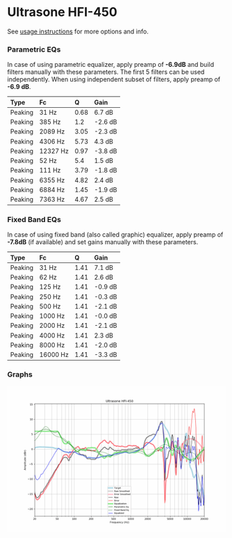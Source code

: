 # Ultrasone HFI-450
See [usage instructions](https://github.com/jaakkopasanen/AutoEq#usage) for more options and info.

### Parametric EQs
In case of using parametric equalizer, apply preamp of **-6.9dB** and build filters manually
with these parameters. The first 5 filters can be used independently.
When using independent subset of filters, apply preamp of **-6.9 dB**.

| Type    | Fc       |    Q | Gain    |
|:--------|:---------|:-----|:--------|
| Peaking | 31 Hz    | 0.68 | 6.7 dB  |
| Peaking | 385 Hz   | 1.2  | -2.6 dB |
| Peaking | 2089 Hz  | 3.05 | -2.3 dB |
| Peaking | 4306 Hz  | 5.73 | 4.3 dB  |
| Peaking | 12327 Hz | 0.97 | -3.8 dB |
| Peaking | 52 Hz    | 5.4  | 1.5 dB  |
| Peaking | 111 Hz   | 3.79 | -1.8 dB |
| Peaking | 6355 Hz  | 4.82 | 2.4 dB  |
| Peaking | 6884 Hz  | 1.45 | -1.9 dB |
| Peaking | 7363 Hz  | 4.67 | 2.5 dB  |

### Fixed Band EQs
In case of using fixed band (also called graphic) equalizer, apply preamp of **-7.8dB**
(if available) and set gains manually with these parameters.

| Type    | Fc       |    Q | Gain    |
|:--------|:---------|:-----|:--------|
| Peaking | 31 Hz    | 1.41 | 7.1 dB  |
| Peaking | 62 Hz    | 1.41 | 2.6 dB  |
| Peaking | 125 Hz   | 1.41 | -0.9 dB |
| Peaking | 250 Hz   | 1.41 | -0.3 dB |
| Peaking | 500 Hz   | 1.41 | -2.1 dB |
| Peaking | 1000 Hz  | 1.41 | -0.0 dB |
| Peaking | 2000 Hz  | 1.41 | -2.1 dB |
| Peaking | 4000 Hz  | 1.41 | 2.3 dB  |
| Peaking | 8000 Hz  | 1.41 | -2.0 dB |
| Peaking | 16000 Hz | 1.41 | -3.3 dB |

### Graphs
![](./Ultrasone%20HFI-450.png)